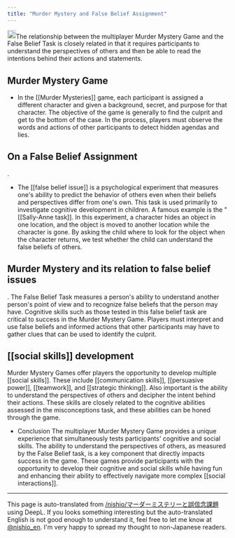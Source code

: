 ```yaml
---
title: "Murder Mystery and False Belief Assignment"
---
```


<img src='https://scrapbox.io/api/pages/nishio-en/gpt/icon' alt='gpt.icon' height="19.5"/>The relationship between the multiplayer Murder Mystery Game and the False Belief Task is closely related in that it requires participants to understand the perspectives of others and then be able to read the intentions behind their actions and statements.

## Murder Mystery Game
- In the [[Murder Mysteries]] game, each participant is assigned a different character and given a background, secret, and purpose for that character. The objective of the game is generally to find the culprit and get to the bottom of the case. In the process, players must observe the words and actions of other participants to detect hidden agendas and lies.

## On a False Belief Assignment
.
- The [[false belief issue]] is a psychological experiment that measures one's ability to predict the behavior of others even when their beliefs and perspectives differ from one's own. This task is used primarily to investigate cognitive development in children. A famous example is the "[[Sally-Anne task]]. In this experiment, a character hides an object in one location, and the object is moved to another location while the character is gone. By asking the child where to look for the object when the character returns, we test whether the child can understand the false beliefs of others.

## Murder Mystery and its relation to false belief issues
.
The False Belief Task measures a person's ability to understand another person's point of view and to recognize false beliefs that the person may have. Cognitive skills such as those tested in this false belief task are critical to success in the Murder Mystery Game. Players must interpret and use false beliefs and informed actions that other participants may have to gather clues that can be used to identify the culprit.

## [[social skills]] development
Murder Mystery Games offer players the opportunity to develop multiple [[social skills]]. These include [[communication skills]], [[persuasive power]], [[teamwork]], and [[strategic thinking]]. Also important is the ability to understand the perspectives of others and decipher the intent behind their actions. These skills are closely related to the cognitive abilities assessed in the misconceptions task, and these abilities can be honed through the game.

- Conclusion
The multiplayer Murder Mystery Game provides a unique experience that simultaneously tests participants' cognitive and social skills. The ability to understand the perspectives of others, as measured by the False Belief task, is a key component that directly impacts success in the game. These games provide participants with the opportunity to develop their cognitive and social skills while having fun and enhancing their ability to effectively navigate more complex [[social interactions]].

---
This page is auto-translated from [/nishio/マーダーミステリーと誤信念課題](https://scrapbox.io/nishio/マーダーミステリーと誤信念課題) using DeepL. If you looks something interesting but the auto-translated English is not good enough to understand it, feel free to let me know at [@nishio_en](https://twitter.com/nishio_en). I'm very happy to spread my thought to non-Japanese readers.